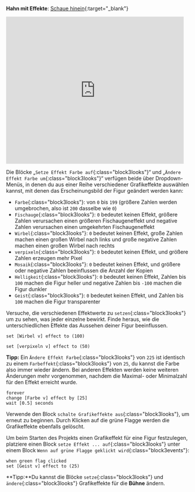 **Hahn mit Effekte**: [Schaue hinein](https://scratch.mit.edu/projects/435730522/editor){:target="_blank"}

<div class="scratch-preview">
  <iframe allowtransparency="true" width="485" height="402" src="https://scratch.mit.edu/projects/embed/435730522/?autostart=false" frameborder="0"></iframe>
</div>

Die Blöcke „`Setze Effekt Farbe auf`{:class="block3looks"}“ und „`Ändere Effekt Farbe um`{:class="block3looks"}“ verfügen beide über Dropdown-Menüs, in denen du aus einer Reihe verschiedener Grafikeffekte auswählen kannst, mit denen das Erscheinungsbild der Figur geändert werden kann:

+ `Farbe`{:class="block3looks"}: von `0` bis `199` (größere Zahlen werden umgebrochen, also ist `200` dasselbe wie `0`)
+ `Fischauge`{:class="block3looks"}: `0` bedeutet keinen Effekt, größere Zahlen verursachen einen größeren Fischaugeneffekt und negative Zahlen verursachen einen umgekehrten Fischaugeneffekt
+ `Wirbel`{:class="block3looks"}: `0` bedeutet keinen Effekt, große Zahlen machen einen großen Wirbel nach links und große negative Zahlen machen einen großen Wirbel nach rechts
+ `verpixeln`{:class="block3looks"}: `0` bedeutet keinen Effekt, und größere Zahlen erzeugen mehr Pixel
+ `Mosaik`{:class="block3looks"}: `0` bedeutet keinen Effekt, und größere oder negative Zahlen beeinflussen die Anzahl der Kopien
+ `Helligkeit`{:class="block3looks"}: `0` bedeutet keinen Effekt, Zahlen bis `100` machen die Figur heller und negative Zahlen bis `-100` machen die Figur dunkler
+ `Geist`{:class="block3looks"}: `0` bedeutet keinen Effekt, und Zahlen bis `100` machen die Figur transparenter

Versuche, die verschiedenen Effektwerte zu `setzen`{:class="block3looks"} um zu sehen, was jeder einzelne bewirkt. Finde heraus, wie die unterschiedlichen Effekte das Aussehen deiner Figur beeinflussen.

```blocks3
set [Wirbel v] effect to (100)

set [verpixeln v] effect to (50)
```

**Tipp:** Ein `Ändere Effekt Farbe`{:class="block3looks"} von `225` ist identisch zu einem `Farbeffekt`{:class="block3looks"} von `25`, du kannst die Farbe also immer wieder ändern. Bei anderen Effekten werden keine weiteren Änderungen mehr vorgenommen, nachdem die Maximal- oder Minimalzahl für den Effekt erreicht wurde.

```blocks3
forever
change [Farbe v] effect by [25]
wait [0.5] seconds
```

Verwende den Block `schalte Grafikeffekte aus`{:class="block3looks"}, um erneut zu beginnen. Durch Klicken auf die grüne Flagge werden die Grafikeffekte ebenfalls gelöscht.

Um beim Starten des Projekts einen Grafikeffekt für eine Figur festzulegen, platziere einen Block `setze Effekt ... auf`{:class="block3looks"} unter einem Block `Wenn auf grüne Flagge geklickt wird`{:class="block3events"}:

```blocks3
when green flag clicked
set [Geist v] effect to (25)
```

**Tipp:**Du kannst die Blöcke `setze`{:class="block3looks"} und `ändere`{:class="block3looks"} Grafikeffekte für die **Bühne** ändern.
